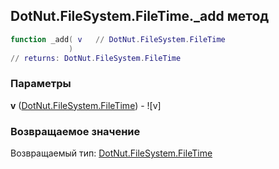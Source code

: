 ## DotNut.FileSystem.FileTime._add метод


```lua
function _add( v   // DotNut.FileSystem.FileTime
             )
// returns: DotNut.FileSystem.FileTime
```


### Параметры

**v** ([DotNut.FileSystem.FileTime](../../../DotNut/FileSystem/FileTime.md)) - ![v]

### Возвращаемое значение

Возвращаемый тип: [DotNut.FileSystem.FileTime](../../../DotNut/FileSystem/FileTime.md)

